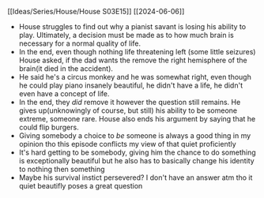 [[Ideas/Series/House/House S03E15]]
[[2024-06-06]]
- House struggles to find out why a pianist savant is losing his ability to play. Ultimately, a decision must be made as to how much brain is necessary for a normal quality of life.
- In the end, even though nothing life threatening left (some little seizures) House asked, if the dad wants the remove the right hemisphere of the brain(it died in the accident).
- He said he's a circus monkey and he was somewhat right, even though he could play piano insanely beautiful, he didn't have a life, he didn't even have a concept of life.
- In the end, they *did* remove it however the question still remains. He gives up(unknowingly of course, but still) his ability to be someone extreme, someone rare. House also ends his argument by saying that he could flip burgers.
- Giving somebody a choice to *be* someone is always a good thing in my opinion tho this episode conflicts my view of that quiet proficiently
- It's hard getting to be somebody, giving him the chance to do something is exceptionally beautiful but he also has to basically change his identity to nothing then something
- Maybe his survival instict persevered? I don't have an answer atm tho it quiet beautifly poses a great question